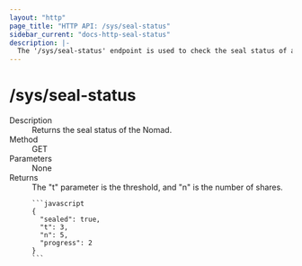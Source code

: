 ```yaml
---
layout: "http"
page_title: "HTTP API: /sys/seal-status"
sidebar_current: "docs-http-seal-status"
description: |-
  The '/sys/seal-status' endpoint is used to check the seal status of a Nomad.
---
```


# /sys/seal-status

<dl>
  <dt>Description</dt>
  <dd>
    Returns the seal status of the Nomad.
  </dd>

  <dt>Method</dt>
  <dd>GET</dd>

  <dt>Parameters</dt>
  <dd>
    None
  </dd>

  <dt>Returns</dt>
  <dd>
    The "t" parameter is the threshold, and "n" is the number of shares.

    ```javascript
    {
      "sealed": true,
      "t": 3,
      "n": 5,
      "progress": 2
    }
    ```

  </dd>
</dl>
